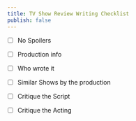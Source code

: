 ```yaml
---
title: TV Show Review Writing Checklist
publish: false
---
```

- [ ]  No Spoilers

- [ ] Production info	
 - [ ] Who wrote it
  - [ ] Similar Shows by the production
- [ ] Critique the Script
- [ ] Critique the Acting
